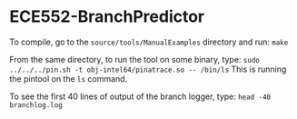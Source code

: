 # ECE552-BranchPredictor

To compile, go to the `source/tools/ManualExamples` directory and run:
`make`

From the same directory, to run the tool on some binary, type:
`sudo ../../../pin.sh -t obj-intel64/pinatrace.so -- /bin/ls`
This is running the pintool on the `ls` command.

To see the first 40 lines of output of the branch logger, type:
`head -40 branchlog.log`





